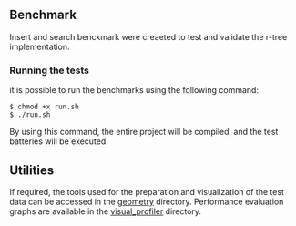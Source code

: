 ## Benchmark

Insert and search benckmark were creaeted to test and validate the r-tree implementation.

### Running the tests

it is possible to run the benchmarks using the following command:

```shell
$ chmod +x run.sh
$ ./run.sh
```

By using this command, the entire project will be compiled, and the test batteries will be executed.

## Utilities

If required, the tools used for the preparation and visualization of the test data can be accessed in the [geometry](geometry) directory. Performance evaluation graphs are available in the [visual_profiler](visual_profiler) directory.
